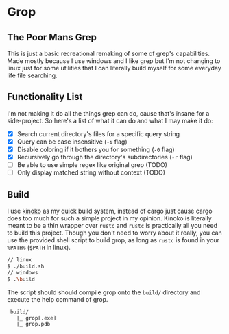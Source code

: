 # Grop

## The Poor Mans Grep
This is just a basic recreational remaking of some of grep's capabilities.
Made mostly because I use windows and I like grep but I'm not changing to linux just for some utilities that I can literally build myself for some everyday life file searching.

## Functionality List
I'm not making it do all the things grep can do, cause that's insane for a side-project.
So here's a list of what it can do and what I may make it do:
 - [x] Search current directory's files for a specific query string
 - [x] Query can be case insensitive (`-i` flag)
 - [x] Disable coloring if it bothers you for something (`-0` flag)
 - [x] Recursively go through the directory's subdirectories (`-r` flag)
 - [ ] Be able to use simple regex like original grep (TODO)
 - [ ] Only display matched string without context (TODO)

## Build

I use [kinoko](https://github.com/jmnuf/kinoko) as my quick build system, instead of cargo just cause cargo does too much for such a simple project in my opinion. Kinoko is literally meant to be a thin wrapper over `rustc` and `rustc` is practically all you need to build this project.
Though you don't need to worry about it really, you can use the provided shell script to build grop, as long as `rustc` is found in your `%PATH%` (`$PATH` in linux).
```bash
// linux
$ ./build.sh
// windows
$ .\build
```
The script should should compile grop onto the `build/` directory and execute the help command of grop.
```
 build/
   |_ grop[.exe]
   |_ grop.pdb
```
